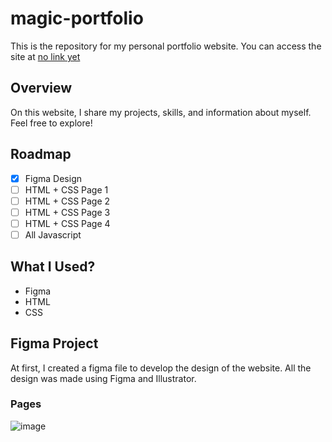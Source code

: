 # magic-portfolio
This is the repository for my personal portfolio website. You can access the site at [no link yet](https://www.google.com)

## Overview
On this website, I share my projects, skills, and information about myself. Feel free to explore!

## Roadmap
- [x] Figma Design
- [ ] HTML + CSS Page 1
- [ ] HTML + CSS Page 2
- [ ] HTML + CSS Page 3
- [ ] HTML + CSS Page 4
- [ ] All Javascript

## What I Used?
- Figma
- HTML
- CSS

## Figma Project 
At first, I created a figma file to develop the design of the website. All the design was made using Figma and Illustrator.
### Pages
![image](https://github.com/lucasjanta/magic-portfolio/assets/6317729/f3f92108-4b72-4d8f-98eb-12bc7c81329c)

